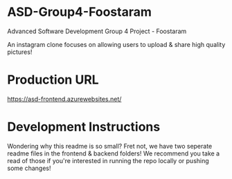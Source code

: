 # ASD-Group4-Foostaram
Advanced Software Development Group 4 Project - Foostaram

An instagram clone focuses on allowing users to upload & share high quality pictures!

# Production URL
https://asd-frontend.azurewebsites.net/

# Development Instructions
Wondering why this readme is so small? Fret not, we have two seperate readme files in the frontend & backend folders! We recommend you take a read of those if you're interested in running the repo locally or pushing some changes!
